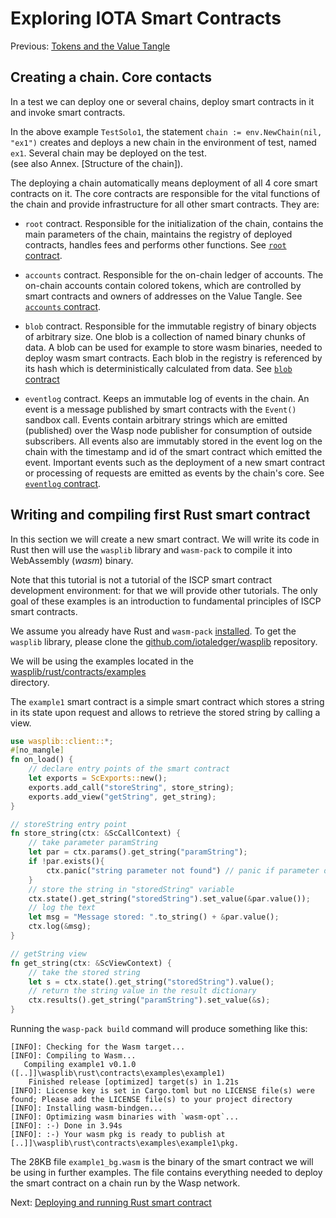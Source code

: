# Exploring IOTA Smart Contracts

Previous: [Tokens and the Value Tangle](2.md)

## Creating a chain. Core contacts
In a test we can deploy one or several chains, deploy smart contracts in it and invoke smart contracts. 

In the above example `TestSolo1`, the statement `chain := env.NewChain(nil, "ex1")` 
creates and deploys a new chain in the environment of test, named `ex1`. 
Several chain may be deployed on the test.  
(see also Annex. [Structure of the chain]).  

The deploying a chain automatically means deployment of all 4 core smart contracts on it.
The core contracts are responsible for the vital functions of the chain and provide infrastructure 
for all other smart contracts. They are:

- `root` contract. 
Responsible for the initialization of the chain, contains the main parameters of the chain, 
maintains the registry of deployed contracts,
handles fees and performs other functions. See [`root` contract](root.md).

- `accounts` contract. 
Responsible for the on-chain ledger of accounts. 
The on-chain accounts contain colored tokens, which are controlled by smart 
contracts and owners of addresses on the Value Tangle. See [`accounts` contract](accounts.md).

- `blob` contract. 
Responsible for the immutable registry of binary objects of arbitrary size. 
One blob is a collection of named binary chunks of data. 
A blob can be used for example to store wasm binaries, needed to deploy wasm smart contracts. 
Each blob in the registry is referenced by its hash which is deterministically calculated from data. 
See [`blob` contract](blob.md)

- `eventlog` contract. 
Keeps an immutable log of events in the chain. An event is a message 
published by smart contracts with the `Event()` sandbox call. 
Events contain arbitrary strings which are emitted (published) 
over the Wasp node publisher for consumption of outside subscribers. 
All events also are immutably stored in the event log on the chain with the timestamp and id 
of the smart contract which emitted the event. 
Important events such as the deployment of a new smart contract or processing 
of requests are emitted as events by the chain's core. 
See [`eventlog` contract](eventlog.md).

## Writing and compiling first Rust smart contract
In this section we will create a new smart contract. 
We will write its code in Rust then will use the `wasplib` library and `wasm-pack` 
to compile it into WebAssembly (_wasm_) binary. 

Note that this tutorial is not a tutorial of the ISCP smart contract development environment: 
for that we will provide other tutorials. 
The only goal of these examples is an introduction to fundamental principles of ISCP smart contracts.

We assume you already have Rust and `wasm-pack` [installed](https://rustwasm.github.io/wasm-pack/installer/). 
To get the `wasplib` library, please clone the [github.com/iotaledger/wasplib](https://github.com/iotaledger/wasplib) 
repository. 

We will be using the examples located in the 
[wasplib/rust/contracts/examples](http://github.com/iotaledger/wasplib/tree/develop/rust/contracts/examples)  
directory. 

The `example1` smart contract is a simple smart contract which stores a string in its state upon request and allows to 
retrieve the stored string by calling a view. 

```rust
use wasplib::client::*;
#[no_mangle]
fn on_load() {
    // declare entry points of the smart contract
    let exports = ScExports::new();
    exports.add_call("storeString", store_string);
    exports.add_view("getString", get_string);
}

// storeString entry point
fn store_string(ctx: &ScCallContext) {
    // take parameter paramString
    let par = ctx.params().get_string("paramString");
    if !par.exists(){
        ctx.panic("string parameter not found") // panic if parameter does not exist
    }
    // store the string in "storedString" variable
    ctx.state().get_string("storedString").set_value(&par.value());
    // log the text
    let msg = "Message stored: ".to_string() + &par.value();
    ctx.log(&msg);
}

// getString view
fn get_string(ctx: &ScViewContext) {
    // take the stored string
    let s = ctx.state().get_string("storedString").value();
    // return the string value in the result dictionary
    ctx.results().get_string("paramString").set_value(&s);
}
```

Running the `wasp-pack build` command will produce something like this:
```
[INFO]: Checking for the Wasm target...
[INFO]: Compiling to Wasm...
   Compiling example1 v0.1.0 ([..]]\wasplib\rust\contracts\examples\example1)
    Finished release [optimized] target(s) in 1.21s
[INFO]: License key is set in Cargo.toml but no LICENSE file(s) were found; Please add the LICENSE file(s) to your project directory
[INFO]: Installing wasm-bindgen...
[INFO]: Optimizing wasm binaries with `wasm-opt`...
[INFO]: :-) Done in 3.94s
[INFO]: :-) Your wasm pkg is ready to publish at [..]]\wasplib\rust\contracts\examples\example1\pkg.
```

The 28KB file `example1_bg.wasm` is the binary of the smart contract we will be using in further examples. 
The file contains everything needed to deploy the smart contract on a chain run by the Wasp network.

Next: [Deploying and running Rust smart contract](4.md)